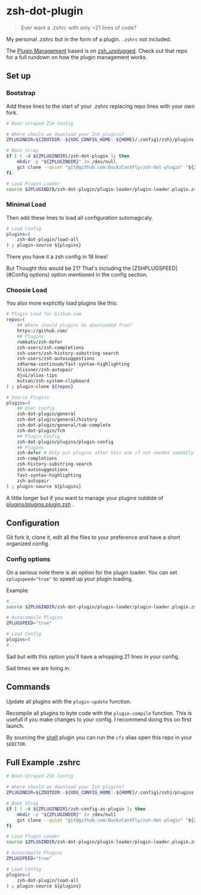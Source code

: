 # zsh-dot-plugin
> Ever want a .zshrc with only ~21 lines of code?

My personal .zshrc but in the form of a plugin.
`.zshrc` not included.

The [Plugin Management](https://github.com/DuckzCantFly/zsh-dot-plugin/blob/main/plugin-loader/plugin-loader.plugin.zsh) based is on [zsh_unplugged](https://github.com/mattmc3/zsh_unplugged). 
Check out that repo for a full rundown on how the plugin management works.

## Set up

### Bootstrap
Add these lines to the start of your .zshrc replacing repo lines with your own fork.

```zsh
# Boot-straped ZSH Config

# Where should we download your Zsh plugins?
ZPLUGINDIR=${ZDOTDIR:-${XDG_CONFIG_HOME:-${HOME}/.config}/zsh}/plugins

# Boot Strap
if [ ! -d ${ZPLUGINDIR}/zsh-dot-plugin ]; then
	mkdir -p "${ZPLUGINDIR}" 2> /dev/null
	git clone --quiet "git@github.com:DuckzCantFly/zsh-dot-plugin" "${ZPLUGINDIR}/zsh-dot-plugin"
fi

# Load Plugin Loader
source $ZPLUGINDIR/zsh-dot-plugin/plugin-loader/plugin-loader.plugin.zsh
```

### Minimal Load
Then add these lines to load all configuration sutomagicaly.

```zsh
# Load Config
plugins=(
	zsh-dot-plugin/load-all
) ; plugin-source ${plugins}
```

There you have it a zsh config in 18 lines!

But Thought this would be 21? That's including the [ZSHPLUGSPEED](#Config options) option mentioned in the config section.

### Choosie Load
You also more explicitly load plugins like this:

```zsh
# Plugin Load for Github.com
repos=(
	## Where should plugins be downloaded fron?
	https://github.com/
	## Plugins
	romkatv/zsh-defer
	zsh-users/zsh-completions
	zsh-users/zsh-history-substring-search
	zsh-users/zsh-autosuggestions
	zdharma-continuum/fast-syntax-highlighting
	hlissner/zsh-autopair
	djui/alias-tips
	kutsan/zsh-system-clipboard
) ; plugin-clone ${repos}

# Source Plugins
plugins=(
	## User Config
	zsh-dot-plugin/general
	zsh-dot-plugin/general/history
	zsh-dot-plugin/general/tab-complete
	zsh-dot-plugin/fch
	## Plugin Config
	zsh-dot-plugin/plugins/plugin-config
	## Plugins
	zsh-defer # Only put plugins after this one if not needed imedatly at start.
	zsh-completions
	zsh-history-substring-search
	zsh-autosuggestions
	fast-syntax-highlighting
	zsh-autopair
) ; plugin-source ${plugins}
```
A little longer but if you want to manage your plugins outdide of [plugins/plugins.plugin.zsh](https://github.com/DuckzCantFly/zsh-dot-plugin/blob/main/plugins/plugins.plugin.zsh) .

## Configuration
Git fork it, clone it, edit all the files to your preference and have a short organized config.

### Config options
On a serious note there is an option for the plugin loader. 
You can set `zplugspeed="true"` to speed up your plugin loading.

Example:

```zsh
#...
source $ZPLUGINDIR/zsh-dot-plugin/plugin-loader/plugin-loader.plugin.zsh

# Autocompile Plugins
ZPLUGSPEED="true"

# Load Config
plugins=(
#...
```
Sad but with this option you'll have a whopping 21 lines in your config. 

Sad times we are living in.

## Commands
Update all plugins with the `plugin-update` function.

Recompile all plugins to byte code with the `plugin-compile` function.
This is usefull if you make changes to your config. I recommend doing this on first launch.

By sourcing the [shell](https://github.com/DuckzCantFly/zsh-dot-plugin/blob/main/shell/shell.plugin.zsh) plugin you can run the `cfz` alias open this repo in your `$EDITOR`.

## Full Example .zshrc

```zsh
# Boot-Straped ZSH Config

# Where should we download your Zsh plugins?
ZPLUGINDIR=${ZDOTDIR:-${XDG_CONFIG_HOME:-${HOME}/.config}/zsh}/plugins

# Boot Strap
if [ ! -d ${ZPLUGINDIR}/zsh-config-as-plugin ]; then
	mkdir -p "${ZPLUGINDIR}" 2> /dev/null
	git clone --quiet "git@github.com:DuckzCantFly/zsh-dot-plugin" "${ZPLUGINDIR}/zsh-dot-plugin"
fi

# Load Plugin Loader
source $ZPLUGINDIR/zsh-dot-plugin/plugin-loader/plugin-loader.plugin.zsh

# Autocompile Plugins
ZPLUGSPEED="true"

# Load Config
plugins=(
	zsh-dot-plugin/load-all
) ; plugin-source ${plugins}
```
